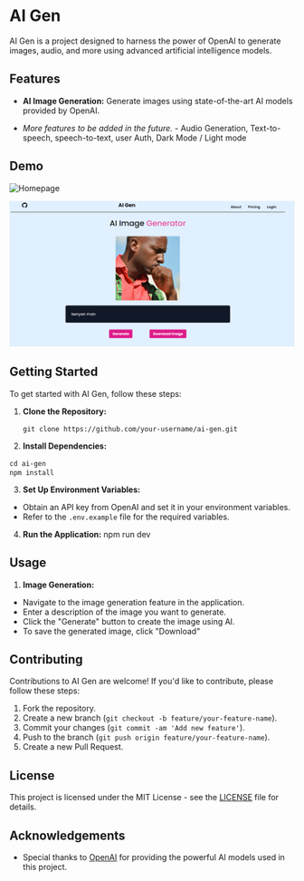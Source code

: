 # AI Gen

AI Gen is a project designed to harness the power of OpenAI to generate images, audio, and more using advanced artificial intelligence models.

## Features

- **AI Image Generation:** Generate images using state-of-the-art AI models provided by OpenAI.

- *More features to be added in the future.* - Audio Generation, Text-to-speech, speech-to-text, user Auth, Dark Mode / Light mode

## Demo

![Homepage](C:\Users\User\Desktop\projects\AI-Gen\demo2.png)



![pic](.\demo1.png)

## Getting Started

To get started with AI Gen, follow these steps:

1. **Clone the Repository:**

   ```
   git clone https://github.com/your-username/ai-gen.git
   ```


2. **Install Dependencies:**

```
cd ai-gen
npm install
```

3. **Set Up Environment Variables:**
- Obtain an API key from OpenAI and set it in your environment variables.
- Refer to the `.env.example` file for the required variables.
4. **Run the Application:**
npm run dev


## Usage

1. **Image Generation:**
- Navigate to the image generation feature in the application.
- Enter a description of the image you want to generate.
- Click the "Generate" button to create the image using AI.
- To save the generated image, click "Download"

## Contributing

Contributions to AI Gen are welcome! If you'd like to contribute, please follow these steps:

1. Fork the repository.
2. Create a new branch (`git checkout -b feature/your-feature-name`).
3. Commit your changes (`git commit -am 'Add new feature'`).
4. Push to the branch (`git push origin feature/your-feature-name`).
5. Create a new Pull Request.

## License

This project is licensed under the MIT License - see the [LICENSE](LICENSE) file for details.

## Acknowledgements

- Special thanks to [OpenAI](https://platform.openai.com/) for providing the powerful AI models used in this project.

